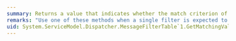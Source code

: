 ```yaml
---
summary: Returns a value that indicates whether the match criterion of exactly one <xref href="System.ServiceModel.Dispatcher.MessageFilter"></xref> in the table is satisfied by the specified message or buffered message and adds the matching filter data to a collection.
remarks: "Use one of these methods when a single filter is expected to match the message and only the `FilterData` from the matching filter must be recovered.  \n  \n Use <xref:System.ServiceModel.Dispatcher.MessageFilterTable%601.GetMatchingValue%2A> to inspect message headers and <xref:System.ServiceModel.Dispatcher.MessageFilterTable%601.GetMatchingValue%2A> to inspect a buffered message, which can include looking at the message body."
uid: System.ServiceModel.Dispatcher.MessageFilterTable`1.GetMatchingValue*
---
```

